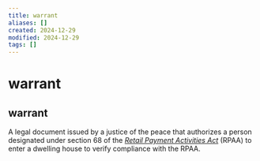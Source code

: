 ```yaml
---
title: warrant
aliases: []
created: 2024-12-29
modified: 2024-12-29
tags: []
---
```

# warrant
## warrant

A legal document issued by a justice of the peace that authorizes a person designated under section 68 of the _[Retail Payment Activities Act](https://laws-lois.justice.gc.ca/eng/acts/r-7.36/FullText.html)_ (RPAA) to enter a dwelling house to verify compliance with the RPAA.

